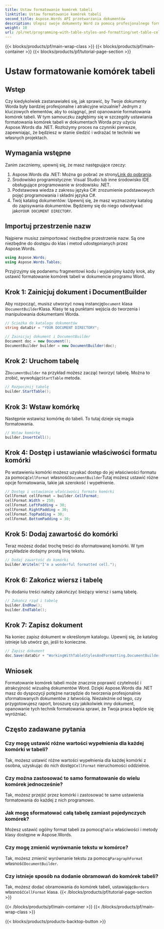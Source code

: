 ```yaml
---
title: Ustaw formatowanie komórek tabeli
linktitle: Ustaw formatowanie komórek tabeli
second_title: Aspose.Words API przetwarzania dokumentów
description: Ulepsz swoje dokumenty Word za pomocą profesjonalnego formatowania komórek tabeli za pomocą Aspose.Words dla .NET. Ten przewodnik krok po kroku uprości Ci ten proces.
weight: 10
url: /pl/net/programming-with-table-styles-and-formatting/set-table-cell-formatting/
---
```


{{< blocks/products/pf/main-wrap-class >}}
{{< blocks/products/pf/main-container >}}
{{< blocks/products/pf/tutorial-page-section >}}

# Ustaw formatowanie komórek tabeli

## Wstęp

Czy kiedykolwiek zastanawiałeś się, jak sprawić, by Twoje dokumenty Worda były bardziej profesjonalne i atrakcyjne wizualnie? Jednym z kluczowych elementów, aby to osiągnąć, jest opanowanie formatowania komórek tabeli. W tym samouczku zagłębimy się w szczegóły ustawiania formatowania komórek tabeli w dokumentach Worda przy użyciu Aspose.Words dla .NET. Rozłożymy proces na czynniki pierwsze, zapewniając, że będziesz w stanie śledzić i wdrażać te techniki we własnych projektach.

## Wymagania wstępne

Zanim zaczniemy, upewnij się, że masz następujące rzeczy:

1.  Aspose.Words dla .NET: Można go pobrać ze strony[Link do pobrania](https://releases.aspose.com/words/net/).
2. Środowisko programistyczne: Visual Studio lub inne środowisko IDE obsługujące programowanie w środowisku .NET.
3. Podstawowa wiedza z zakresu języka C#: zrozumienie podstawowych pojęć programowania i składni języka C#.
4.  Twój katalog dokumentów: Upewnij się, że masz wyznaczony katalog do zapisywania dokumentów. Będziemy się do niego odwoływać jako`YOUR DOCUMENT DIRECTORY`.

## Importuj przestrzenie nazw

Najpierw musisz zaimportować niezbędne przestrzenie nazw. Są one niezbędne do dostępu do klas i metod udostępnianych przez Aspose.Words.

```csharp
using Aspose.Words;
using Aspose.Words.Tables;
```

Przyjrzyjmy się podanemu fragmentowi kodu i wyjaśnijmy każdy krok, aby ustawić formatowanie komórek tabeli w dokumencie programu Word.

## Krok 1: Zainicjuj dokument i DocumentBuilder

 Aby rozpocząć, musisz utworzyć nową instancję`Document` klasa i`DocumentBuilder`Klasa. Klasy te są punktami wejścia do tworzenia i manipulowania dokumentami Worda.

```csharp
// Ścieżka do katalogu dokumentów
string dataDir = "YOUR DOCUMENT DIRECTORY";

// Zainicjuj dokument i DocumentBuilder
Document doc = new Document();
DocumentBuilder builder = new DocumentBuilder(doc);
```

## Krok 2: Uruchom tabelę

 Z`DocumentBuilder` na przykład możesz zacząć tworzyć tabelę. Można to zrobić, wywołując`StartTable` metoda.

```csharp
// Rozpocznij tabelę
builder.StartTable();
```

## Krok 3: Wstaw komórkę

Następnie wstawisz komórkę do tabeli. To tutaj dzieje się magia formatowania.

```csharp
// Wstaw komórkę
builder.InsertCell();
```

## Krok 4: Dostęp i ustawianie właściwości formatu komórki

 Po wstawieniu komórki możesz uzyskać dostęp do jej właściwości formatu za pomocą`CellFormat` własność`DocumentBuilder`Tutaj możesz ustawić różne opcje formatowania, takie jak szerokość i wypełnienie.

```csharp
// Dostęp i ustawianie właściwości formatu komórki
CellFormat cellFormat = builder.CellFormat;
cellFormat.Width = 250;
cellFormat.LeftPadding = 30;
cellFormat.RightPadding = 30;
cellFormat.TopPadding = 30;
cellFormat.BottomPadding = 30;
```

## Krok 5: Dodaj zawartość do komórki

Teraz możesz dodać trochę treści do sformatowanej komórki. W tym przykładzie dodajmy prostą linię tekstu.

```csharp
// Dodaj zawartość do komórki
builder.Writeln("I'm a wonderful formatted cell.");
```

## Krok 6: Zakończ wiersz i tabelę

Po dodaniu treści należy zakończyć bieżący wiersz i samą tabelę.

```csharp
// Zakończ rząd i tabelę
builder.EndRow();
builder.EndTable();
```

## Krok 7: Zapisz dokument

Na koniec zapisz dokument w określonym katalogu. Upewnij się, że katalog istnieje lub utwórz go, jeśli to konieczne.

```csharp
// Zapisz dokument
doc.Save(dataDir + "WorkingWithTableStylesAndFormatting.DocumentBuilderSetTableCellFormatting.docx");
```

## Wniosek

Formatowanie komórek tabeli może znacznie poprawić czytelność i atrakcyjność wizualną dokumentów Word. Dzięki Aspose.Words dla .NET masz do dyspozycji potężne narzędzie do tworzenia profesjonalnie sformatowanych dokumentów z łatwością. Niezależnie od tego, czy przygotowujesz raport, broszurę czy jakikolwiek inny dokument, opanowanie tych technik formatowania sprawi, że Twoja praca będzie się wyróżniać.

## Często zadawane pytania

### Czy mogę ustawić różne wartości wypełnienia dla każdej komórki w tabeli?
 Tak, możesz ustawić różne wartości wypełnienia dla każdej komórki z osobna, uzyskując do nich dostęp`CellFormat` nieruchomości oddzielnie.

### Czy można zastosować to samo formatowanie do wielu komórek jednocześnie?
Tak, możesz przejść przez komórki i zastosować te same ustawienia formatowania do każdej z nich programowo.

### Jak mogę sformatować całą tabelę zamiast pojedynczych komórek?
 Możesz ustawić ogólny format tabeli za pomocą`Table` właściwości i metody klasy dostępne w Aspose.Words.

### Czy mogę zmienić wyrównanie tekstu w komórce?
 Tak, możesz zmienić wyrównanie tekstu za pomocą`ParagraphFormat` własność`DocumentBuilder`.

### Czy istnieje sposób na dodanie obramowań do komórek tabeli?
 Tak, możesz dodać obramowania do komórek tabeli, ustawiając`Borders` własność`CellFormat` klasa.
{{< /blocks/products/pf/tutorial-page-section >}}

{{< /blocks/products/pf/main-container >}}
{{< /blocks/products/pf/main-wrap-class >}}

{{< blocks/products/products-backtop-button >}}

